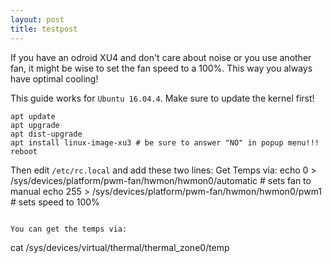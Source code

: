 ```yaml
---
layout: post
title: testpost
---
```


If you have an odroid XU4 and don't care about noise or you use another fan, it might be wise to set the fan speed to a 100%. This way you always have optimal cooling!

This guide works for `Ubuntu 16.04.4`. Make sure to update the kernel first!
```
apt update
apt upgrade
apt dist-upgrade
apt install linux-image-xu3 # be sure to answer "NO" in popup menu!!!
reboot
```

Then edit `/etc/rc.local` and add these two lines:
Get Temps via:
echo 0 > /sys/devices/platform/pwm-fan/hwmon/hwmon0/automatic # sets fan to manual
echo 255 > /sys/devices/platform/pwm-fan/hwmon/hwmon0/pwm1 # sets speed to 100%
```

You can get the temps via:
```
cat /sys/devices/virtual/thermal/thermal_zone0/temp
```
